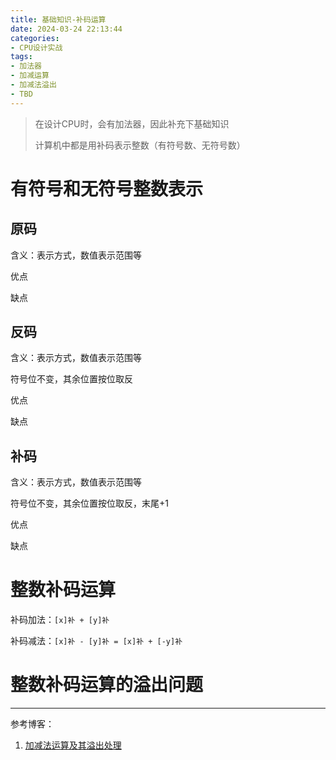 ```yaml
---
title: 基础知识-补码运算
date: 2024-03-24 22:13:44
categories:
- CPU设计实战
tags:
- 加法器
- 加减运算
- 加减法溢出
- TBD
---
```


> 在设计CPU时，会有加法器，因此补充下基础知识
>
> 计算机中都是用补码表示整数（有符号数、无符号数）

# 有符号和无符号整数表示

## 原码

含义：表示方式，数值表示范围等

优点

缺点

## 反码

含义：表示方式，数值表示范围等

符号位不变，其余位置按位取反

优点

缺点

## 补码

含义：表示方式，数值表示范围等

符号位不变，其余位置按位取反，末尾+1

优点

缺点

# 整数补码运算

补码加法：`[x]补 + [y]补`

补码减法：`[x]补 - [y]补 = [x]补 + [-y]补`



# 整数补码运算的溢出问题





---

参考博客：

1. [加减法运算及其溢出处理](https://blog.csdn.net/weixin_51760209/article/details/124065520)
